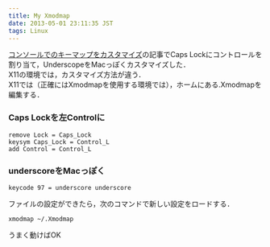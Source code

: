 ```yaml
---
title: My Xmodmap
date: 2013-05-01 23:11:35 JST
tags: Linux
---
```


[コンソールでのキーマップをカスタマイズ](http://folioscope.hatenablog.jp/entry/2013/01/16/121959)の記事でCaps Lockにコントロールを割り当て，UnderscopeをMacっぽくカスタマイズした．  
X11の環境では，カスタマイズ方法が違う．  
X11では（正確にはXmodmapを使用する環境では），ホームにある\.Xmodmapを編集する．

### Caps Lockを左Controlに

```
remove Lock = Caps_Lock
keysym Caps_Lock = Control_L
add Control = Control_L
```

### underscoreをMacっぽく

```
keycode 97 = underscore underscore
```

ファイルの設定ができたら，次のコマンドで新しい設定をロードする．

```
xmodmap ~/.Xmodmap
```

うまく動けばOK

